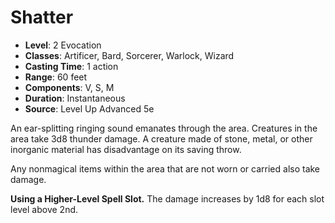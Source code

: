 # Shatter

- **Level**: 2 Evocation
- **Classes**: Artificer, Bard, Sorcerer, Warlock, Wizard
- **Casting Time**: 1 action
- **Range**: 60 feet
- **Components**: V, S, M
- **Duration**: Instantaneous
- **Source**: Level Up Advanced 5e

An ear-splitting ringing sound emanates through the area. Creatures in the area take 3d8 thunder damage. A creature made of stone, metal, or other inorganic material has disadvantage on its saving throw.

Any nonmagical items within the area that are not worn or carried also take damage.

**Using a Higher-Level Spell Slot.** The damage increases by 1d8 for each slot level above 2nd.
